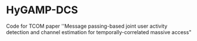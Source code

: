 # HyGAMP-DCS
Code for TCOM paper ''Message passing-based joint user activity detection and channel estimation for temporally-correlated massive access"
